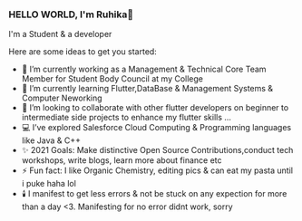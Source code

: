 ### HELLO WORLD, I'm Ruhika👋
I'm a Student & a developer



Here are some ideas to get you started:

- 🔭 I’m currently working as a Management & Technical Core Team Member for Student Body Council at my College
- 🌱 I’m currently learning Flutter,DataBase & Management Systems & Computer Neworking
- 👯 I’m looking to collaborate with other flutter developers on beginner to intermediate side projects to enhance my flutter skills ...
- 💻 I’ve explored Salesforce Cloud Computing & Programming languages like Java & C++ 
- ✨ 2021 Goals: Make distinctive Open Source Contributions,conduct tech workshops, write blogs, learn more about finance etc
- ⚡ Fun fact: I like Organic Chemistry, editing pics & can eat my pasta until i puke haha lol
- 🕯️ I manifest to  get less errors & not be stuck on any expection for more than a day <3. Manifesting for no error didnt work, sorry
 
 
 
